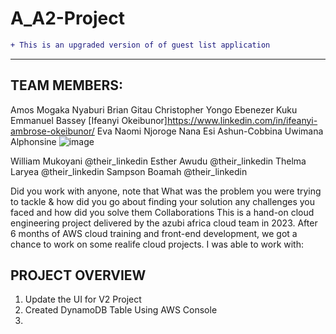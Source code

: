 # A_A2-Project
```diff
+ This is an upgraded version of of guest list application
```
--- 
## TEAM MEMBERS:

Amos Mogaka Nyaburi
 Brian Gitau
 Christopher Yongo
 Ebenezer Kuku
Emmanuel Bassey
[Ifeanyi Okeibunor]https://www.linkedin.com/in/ifeanyi-ambrose-okeibunor/
 Eva Naomi Njoroge
 Nana Esi Ashun-Cobbina
Uwimana Alphonsine 
![image](https://user-images.githubusercontent.com/104580680/235081999-bb2b0fa8-9862-4380-8a69-2962dc8c7d24.png)


William Mukoyani @their_linkedin
Esther Awudu @their_linkedin
Thelma Laryea @their_linkedin
Sampson Boamah @their_linkedin


Did you work with anyone, note that
What was the problem you were trying to tackle & how did you go about finding your solution
any challenges you faced and how did you solve them
Collaborations
This is a hand-on cloud engineering project delivered by the azubi africa cloud team in 2023. After 6 months of AWS cloud training and front-end development, we got a chance to work on some realife cloud projects. I was able to work with:


## PROJECT OVERVIEW
1. Update the UI for V2 Project
2. Created DynamoDB Table Using AWS Console
3. 
